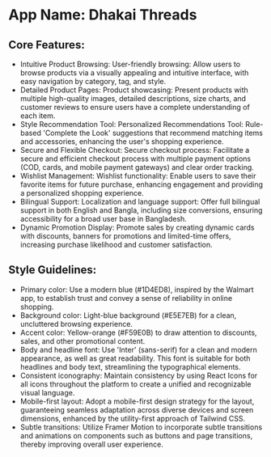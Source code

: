 # **App Name**: Dhakai Threads

## Core Features:

- Intuitive Product Browsing: User-friendly browsing: Allow users to browse products via a visually appealing and intuitive interface, with easy navigation by category, tag, and style.
- Detailed Product Pages: Product showcasing:  Present products with multiple high-quality images, detailed descriptions, size charts, and customer reviews to ensure users have a complete understanding of each item.
- Style Recommendation Tool: Personalized Recommendations Tool: Rule-based 'Complete the Look' suggestions that recommend matching items and accessories, enhancing the user's shopping experience.
- Secure and Flexible Checkout: Secure checkout process: Facilitate a secure and efficient checkout process with multiple payment options (COD, cards, and mobile payment gateways) and clear order tracking.
- Wishlist Management: Wishlist functionality: Enable users to save their favorite items for future purchase, enhancing engagement and providing a personalized shopping experience.
- Bilingual Support: Localization and language support:  Offer full bilingual support in both English and Bangla, including size conversions, ensuring accessibility for a broad user base in Bangladesh.
- Dynamic Promotion Display: Promote sales by creating dynamic cards with discounts, banners for promotions and limited-time offers, increasing purchase likelihood and customer satisfaction.

## Style Guidelines:

- Primary color: Use a modern blue (#1D4ED8), inspired by the Walmart app, to establish trust and convey a sense of reliability in online shopping.
- Background color: Light-blue background (#E5E7EB) for a clean, uncluttered browsing experience.
- Accent color: Yellow-orange (#F59E0B) to draw attention to discounts, sales, and other promotional content.
- Body and headline font: Use 'Inter' (sans-serif) for a clean and modern appearance, as well as great readability. This font is suitable for both headlines and body text, streamlining the typographical elements.
- Consistent iconography: Maintain consistency by using React Icons for all icons throughout the platform to create a unified and recognizable visual language.
- Mobile-first layout: Adopt a mobile-first design strategy for the layout, guaranteeing seamless adaptation across diverse devices and screen dimensions, enhanced by the utility-first approach of Tailwind CSS.
- Subtle transitions: Utilize Framer Motion to incorporate subtle transitions and animations on components such as buttons and page transitions, thereby improving overall user experience.